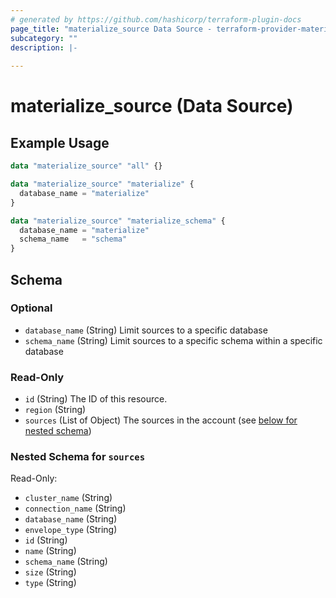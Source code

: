 ```yaml
---
# generated by https://github.com/hashicorp/terraform-plugin-docs
page_title: "materialize_source Data Source - terraform-provider-materialize"
subcategory: ""
description: |-
  
---
```


# materialize_source (Data Source)



## Example Usage

```terraform
data "materialize_source" "all" {}

data "materialize_source" "materialize" {
  database_name = "materialize"
}

data "materialize_source" "materialize_schema" {
  database_name = "materialize"
  schema_name   = "schema"
}
```

<!-- schema generated by tfplugindocs -->
## Schema

### Optional

- `database_name` (String) Limit sources to a specific database
- `schema_name` (String) Limit sources to a specific schema within a specific database

### Read-Only

- `id` (String) The ID of this resource.
- `region` (String)
- `sources` (List of Object) The sources in the account (see [below for nested schema](#nestedatt--sources))

<a id="nestedatt--sources"></a>
### Nested Schema for `sources`

Read-Only:

- `cluster_name` (String)
- `connection_name` (String)
- `database_name` (String)
- `envelope_type` (String)
- `id` (String)
- `name` (String)
- `schema_name` (String)
- `size` (String)
- `type` (String)
